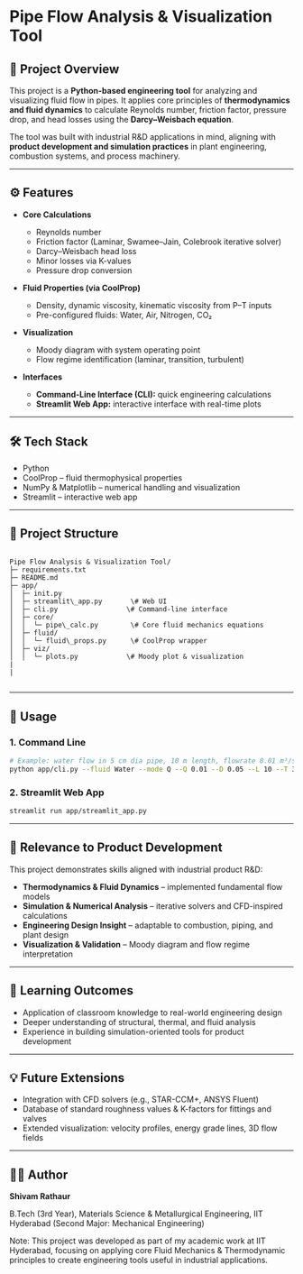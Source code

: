 # Pipe Flow Analysis & Visualization Tool

## 📌 Project Overview
This project is a **Python-based engineering tool** for analyzing and visualizing fluid flow in pipes.
It applies core principles of **thermodynamics and fluid dynamics** to calculate Reynolds number, friction factor, pressure drop, and head losses using the **Darcy–Weisbach equation**.

The tool was built with industrial R&D applications in mind, aligning with **product development and simulation practices** in plant engineering, combustion systems, and process machinery.

---

## ⚙️ Features
- **Core Calculations**
  - Reynolds number
  - Friction factor (Laminar, Swamee–Jain, Colebrook iterative solver)
  - Darcy–Weisbach head loss
  - Minor losses via K-values
  - Pressure drop conversion

- **Fluid Properties (via CoolProp)**
  - Density, dynamic viscosity, kinematic viscosity from P–T inputs
  - Pre-configured fluids: Water, Air, Nitrogen, CO₂

- **Visualization**
  - Moody diagram with system operating point
  - Flow regime identification (laminar, transition, turbulent)

- **Interfaces**
  - **Command-Line Interface (CLI):** quick engineering calculations
  - **Streamlit Web App:** interactive interface with real-time plots

---

## 🛠️ Tech Stack
- Python
- CoolProp – fluid thermophysical properties
- NumPy & Matplotlib – numerical handling and visualization
- Streamlit – interactive web app

---

## 📂 Project Structure
```

Pipe Flow Analysis & Visualization Tool/
├─ requirements.txt
├─ README.md
├─ app/
│  ├─ init.py
│  ├─ streamlit\_app.py       \# Web UI
│  ├─ cli.py                 \# Command-line interface
│  ├─ core/
│  │  └─ pipe\_calc.py        \# Core fluid mechanics equations
│  ├─ fluid/
│  │  └─ fluid\_props.py      \# CoolProp wrapper
│  ├─ viz/
│  │  └─ plots.py            \# Moody plot & visualization
|
|


````
---

## 🚀 Usage

### 1. Command Line
```bash
# Example: water flow in 5 cm dia pipe, 10 m length, flowrate 0.01 m³/s
python app/cli.py --fluid Water --mode Q --Q 0.01 --D 0.05 --L 10 --T 300 --P 101325
````

### 2\. Streamlit Web App

```bash
streamlit run app/streamlit_app.py
```

-----

## 🎯 Relevance to Product Development

This project demonstrates skills aligned with industrial product R\&D:

  - **Thermodynamics & Fluid Dynamics** – implemented fundamental flow models
  - **Simulation & Numerical Analysis** – iterative solvers and CFD-inspired calculations
  - **Engineering Design Insight** – adaptable to combustion, piping, and plant design
  - **Visualization & Validation** – Moody diagram and flow regime interpretation

-----

## 📖 Learning Outcomes

  - Application of classroom knowledge to real-world engineering design
  - Deeper understanding of structural, thermal, and fluid analysis
  - Experience in building simulation-oriented tools for product development

-----

## 💡 Future Extensions

  - Integration with CFD solvers (e.g., STAR-CCM+, ANSYS Fluent)
  - Database of standard roughness values & K-factors for fittings and valves
  - Extended visualization: velocity profiles, energy grade lines, 3D flow fields

-----

## 👨‍💻 Author

**Shivam Rathaur**

B.Tech (3rd Year), Materials Science & Metallurgical Engineering, IIT Hyderabad
(Second Major: Mechanical Engineering)


Note: This project was developed as part of my academic work at IIT Hyderabad, focusing on applying core Fluid Mechanics & Thermodynamic principles to create engineering tools useful in industrial applications.
